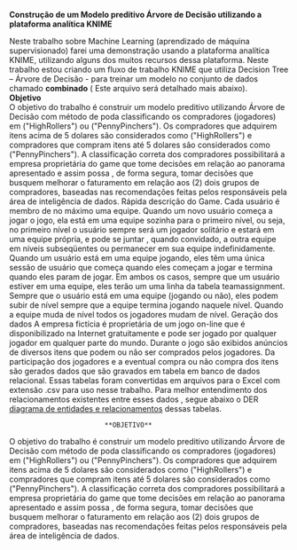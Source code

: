 **Construção de um Modelo preditivo Árvore de Decisão utilizando a plataforma analítica KNIME**

Neste trabalho sobre Machine Learning (aprendizado de máquina supervisionado) farei uma demonstração usando a plataforma analítica KNIME, utilizando alguns dos muitos recursos dessa plataforma.
Neste trabalho estou criando um fluxo de trabalho KNIME que utiliza Decision Tree – Árvore de Decisão - para treinar um modelo no conjunto de dados chamado **combinado** ( Este arquivo será detalhado mais abaixo).<br/>  **Objetivo**<br/>  O objetivo do trabalho é construir um modelo preditivo utilizando Árvore de Decisão com método de poda classificando os compradores (jogadores) em ("HighRollers") ou ("PennyPinchers"). Os compradores que adquirem itens acima de 5 dolares são considerados como ("HighRollers") e compradores que compram itens até 5 dolares são considerados como ("PennyPinchers"). A classificação correta dos compradores possibilitará a empresa proprietária do game que tome decisões em relação ao panorama apresentado e assim possa , de forma segura, tomar decisões que busquem melhorar o faturamento em relação aos (2) dois grupos de compradores, baseadas nas recomendações feitas pelos responsáveis pela área de inteligência de dados.
Rápida descrição do Game.
Cada usuário é membro de no máximo uma equipe. Quando um novo usuário começa a jogar o jogo, ela está em uma equipe sozinha para o primeiro nível, ou seja, no primeiro nível o usuário sempre será um jogador solitário e estará em uma equipe própria, e pode se juntar , quando convidado,  a outra  equipe em níveis subseqüentes ou permanecer em sua equipe indefinidamente.
Quando um usuário está em uma equipe jogando, eles têm uma única sessão de usuário que começa quando eles começam a jogar e termina quando eles param de jogar.
Em ambos os casos, sempre que um usuário estiver em uma equipe, eles terão um uma linha da tabela teamassignment. 
Sempre que o usuário está em uma equipe (jogando ou não), eles podem subir de nível sempre que a equipe termina jogando naquele nível.  Quando a equipe muda de nível todos os jogadores mudam de nível.
Geração dos dados
A empresa fictícia é proprietária de um jogo on-line que é disponibilizado na Internet gratuitamente e pode ser jogado por qualquer jogador em qualquer parte do mundo.
Durante o jogo são exibidos anúncios de diversos itens que podem ou não ser comprados pelos jogadores. Da participação dos jogadores e a eventual compra ou não compra dos itens  são gerados dados que são gravados em tabela em banco de dados relacional.
Essas tabelas foram convertidas em arquivos para o Excel com extensão .csv para  uso nesse trabalho.
Para melhor entendimento dos relacionamentos existentes entre esses dados , segue abaixo o DER [diagrama de entidades e relacionamentos](https://github.com/pmoniz7/Modelo-DecisionTree-KNIME-/blob/master/Modelo-DER.PNG) dessas tabelas.



      						**OBJETIVO**

O objetivo do trabalho é construir um modelo preditivo utilizando Árvore de Decisão com método de poda classificando os compradores (jogadores) em ("HighRollers") ou ("PennyPinchers"). Os compradores que adquirem itens acima de 5 dolares são considerados como ("HighRollers") e compradores que compram itens até 5 dolares são considerados como ("PennyPinchers"). A classificação correta dos compradores possibilitará a empresa proprietária do game que tome decisões em relação ao panorama apresentado e assim possa , de forma segura, tomar decisões que busquem melhorar o faturamento em relação aos (2) dois grupos de compradores, baseadas nas recomendações feitas pelos responsáveis pela área de inteligência de dados.

